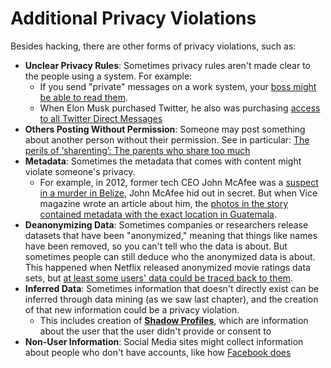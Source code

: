 # Additional Privacy Violations

Besides hacking, there are other forms of privacy violations, such as:

- __Unclear Privacy Rules__: Sometimes privacy rules aren't made clear to the people using a system. For example: 
  - If you send "private" messages on a work system, your [boss might be able to read them](https://www.bbc.com/worklife/article/20210813-are-your-work-messages-as-private-as-you-think).
  - When Elon Musk purchased Twitter, he also was purchasing [access to all Twitter Direct Messages](https://www.vox.com/recode/2022/10/27/23427106/elon-musk-twitter-data-direct-messages)
- __Others Posting Without Permission__: Someone may post something about another person without their permission. See in particular: [The perils of ‘sharenting’: The parents who share too much](https://www.aljazeera.com/features/2020/10/11/facing-the-music-the-parents-who-share-too-much)
- __Metadata__: Sometimes the metadata that comes with content might violate someone's privacy.
  - For example, in 2012, former tech CEO John McAfee was a [suspect in a murder in Belize](https://www.dailymail.co.uk/news/article-2231953/John-McAfee-US-builder-shot-dead-software-tycoon-went-run-poses-Michael-Jordan.html), John McAfee hid out in secret. But when Vice magazine wrote an article about him, the [photos in the story contained metadata with the exact location in Guatemala](https://thenextweb.com/news/vice-leaves-metadata-in-photo-of-john-mcafee-pinpointing-him-to-a-location-in-guatemala).
- __Deanonymizing Data__: Sometimes companies or researchers release datasets that have been "anonymized," meaning that things like names have been removed, so you can't tell who the data is about. But sometimes people can still deduce who the anonymized data is about. This happened when Netflix released anonymized movie ratings data sets, but [at least some users' data could be traced back to them](https://www.wired.com/2007/12/why-anonymous-data-sometimes-isnt/).
- __Inferred Data__: Sometimes information that doesn't directly exist can be inferred through data mining (as we saw last chapter), and the creation of that new information could be a privacy violation.
  - This includes creation of __[Shadow Profiles](https://en.wikipedia.org/wiki/Shadow_profile)__, which are information about the user that the user didn't provide or consent to
- __Non-User Information__: Social Media sites might collect information about people who don't have accounts, like how [Facebook does](https://www.reuters.com/article/us-facebook-privacy-tracking/facebook-fuels-broad-privacy-debate-by-tracking-non-users-idUSKBN1HM0DR)